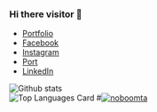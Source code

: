 ### Hi there visitor 👋
  * [Portfolio](https://puvana-dev.web.app/)
  * [Facebook](https://www.facebook.com/boom.puvana)
  * [Instagram](https://www.instagram.com/noboomta/)
  * [Port](https://noboomta.github.io/)
  * [LinkedIn](https://www.linkedin.com/in/puvana-swatvanith-74706b205/)
  
  ![Github stats](https://github-readme-stats.vercel.app/api?username=noboomta&theme=highcontrast&show_icons=true&count_private=true) <br>
  ![Top Languages Card](https://github-readme-stats.vercel.app/api/top-langs/?username=noboomta&layout=compact)
  #[![noboomta](https://github-readme-stats.vercel.app/api/pin/?username=noboomta&repo=noboomta)](https://github.com/noboomta/noboomta)
